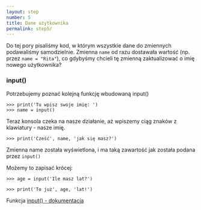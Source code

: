 ```yaml
---
layout: step
number: 5
title: Dane użytkownika
permalink: step5/
---
```


Do tej pory pisaliśmy kod, w którym wszystkie dane do zmiennych podawaliśmy samodzielnie. Zmienna `name` od razu dostawała wartość (np. przez `name = "Rita"`), co gdybyśmy chcieli tę zmienną zaktualizować o imię nowego użytkownika?

### input()

Potrzebujemy poznać kolejną funkcję wbudowaną input()

```
>>> print('Tu wpisz swoje imię: ')
>>> name = input()

```

Teraz konsola czeka na nasze działanie, aż wpiszemy ciąg znaków z klawiatury - nasze imię.

```
>>> print('Cześć', name, 'jak się masz?')
```

Zmienna name została wyświetlona, i ma taką zawartość jak została podana przez `input()`

Możemy to zapisać krócej:

```
>>> age = input('Ile masz lat?')

>>> print('To już', age, 'lat!')
```

Funkcja [input() - dokumentacja](https://docs.python.org/3/library/functions.html#input)

